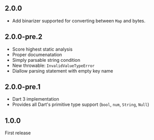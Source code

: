 ## 2.0.0

* Add binarizer supported for converting between `Map` and bytes.

## 2.0.0-pre.2

* Score highest static analysis
* Proper documenatation
* Simply parsable string condition
* New throwable: `InvalidValueTypeError`
* Diallow parsing statement with empty key name

## 2.0.0-pre.1

* Dart 3 implementation
* Provides all Dart's primitive type support (`bool`, `num`, `String`, `Null`)

## 1.0.0

First release